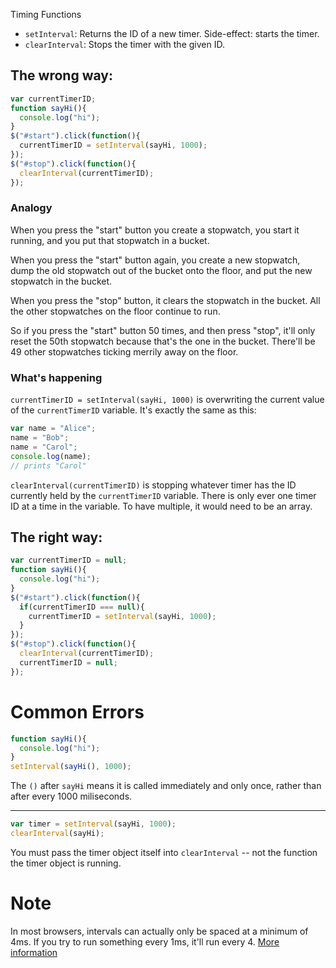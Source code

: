 Timing Functions

- `setInterval`: Returns the ID of a new timer. Side-effect: starts the timer.
- `clearInterval`: Stops the timer with the given ID.

## The wrong way:

```js
var currentTimerID;
function sayHi(){
  console.log("hi");
}
$("#start").click(function(){
  currentTimerID = setInterval(sayHi, 1000);
});
$("#stop").click(function(){
  clearInterval(currentTimerID);
});
```

### Analogy

When you press the "start" button you create a stopwatch, you start it running, and you put that stopwatch in a bucket.

When you press the "start" button again, you create a new stopwatch, dump the old stopwatch out of the bucket onto the floor, and put the new stopwatch in the bucket.

When you press the "stop" button, it clears the stopwatch in the bucket. All the other stopwatches on the floor continue to run.

So if you press the "start" button 50 times, and then press "stop", it'll only reset the 50th stopwatch because that's the one in the bucket. There'll be 49 other stopwatches ticking merrily away on the floor.

### What's happening

`currentTimerID = setInterval(sayHi, 1000)` is overwriting the current value of the `currentTimerID` variable. It's exactly the same as this:

```js
var name = "Alice";
name = "Bob";
name = "Carol";
console.log(name);
// prints "Carol"
```

`clearInterval(currentTimerID)` is stopping whatever timer has the ID currently held by the `currentTimerID` variable. There is only ever one timer ID at a time in the variable. To have multiple, it would need to be an array.

## The right way:

```js
var currentTimerID = null;
function sayHi(){
  console.log("hi");
}
$("#start").click(function(){
  if(currentTimerID === null){
    currentTimerID = setInterval(sayHi, 1000);
  }
});
$("#stop").click(function(){
  clearInterval(currentTimerID);
  currentTimerID = null;
});
```

# Common Errors

```js
function sayHi(){
  console.log("hi");
}
setInterval(sayHi(), 1000);
```

The `()` after `sayHi` means it is called immediately and only once, rather than after every 1000 miliseconds.

---

```js
var timer = setInterval(sayHi, 1000);
clearInterval(sayHi);
```

You must pass the timer object itself into `clearInterval` -- not the function the timer object is running.

# Note

In most browsers, intervals can actually only be spaced at a minimum of 4ms. If you try to run something every 1ms, it'll run every 4. [More information](http://ejohn.org/blog/how-javascript-timers-work/)
